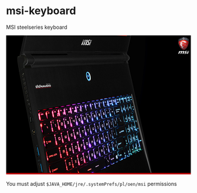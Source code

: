 # msi-keyboard
MSI steelseries keyboard

![alt tag](https://raw.githubusercontent.com/oen9/msi-keyboard/master/src/main/resources/GS60.jpg)

You must adjust `$JAVA_HOME/jre/.systemPrefs/pl/oen/msi` permissions
